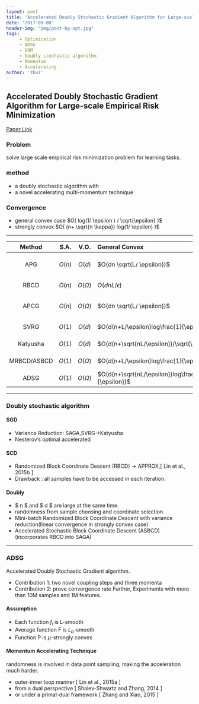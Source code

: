 ```yaml
---
layout: post
title: 'Accelerated Doubly Stochastic Gradient Algorithm for Large-scale Empirical Risk Minimization'
date: '2017-09-08'
header-img: "img/post-bg-opt.jpg"
tags:
     - Optimization
     - ADSG
     - ERM
     - Doubly stochastic algorithm
     - Momentum
     - Accelerating
author: 'zhui'
---
```


## Accelerated Doubly Stochastic Gradient Algorithm for Large-scale Empirical Risk Minimization

[Paper Link](/paper/ijcai-17-adsg.pdf)

### Problem
solve large scale empirical risk minimization problem for learning tasks.

### method
* a doubly stochastic algorithm with 
* a novel accelerating multi-momentum technique

### Convergence
* general convex case
  $O( log(1/ \epsilon ) / \sqrt{\epsilon} )$
* strongly convex
  $O( (n+ \sqrt{n \kappa}) log(1/ \epsilon) )$


***
|   Method    |  S.A.  |    V.O.     | General Convex                           | Strongly Convex                          |
| :---------: | :----: | :---------: | :--------------------------------------- | :--------------------------------------- |
|     APG     | $O(n)$ |   $O(d)$    | $O(dn \sqrt{L/ \epsilon})$               | $O(dn \sqrt{\kappa}log\frac{1}{\epsilon})$ |
|    RBCD     | $O(n)$ | $O(\Omega)$ | $O(dnL/ \epsilon)$                       | $O(dn\kappa log\frac{1}{\epsilon})$      |
|    APCG     | $O(n)$ | $O(\Omega)$ | $O(dn \sqrt{L/ \epsilon})$               | $O(dn \sqrt{\kappa}log\frac{1}{\epsilon})$ |
|    SVRG     | $O(1)$ |   $O(d)$    | $O(d(n+L/\epsilon)log\frac{1}{\epsilon})$ | $O(d(n+\kappa) log\frac{1}{\epsilon})$   |
|  Katyusha   | $O(1)$ |   $O(d)$    | $O(d(n+\sqrt{nL/\epsilon})/\sqrt{\epsilon}$ | $O(d(n+\sqrt{n \kappa}) log\frac{1}{\epsilon})$ |
| MRBCD/ASBCD | $O(1)$ | $O(\Omega)$ | $O(d(n+L/\epsilon)log\frac{1}{\epsilon})$ | $O(d(n+\kappa)log\frac{1}{\epsilon})$    |
|    ADSG     | $O(1)$ | $O(\Omega)$ | $O(d(n+\sqrt{nL/\epsilon})log\frac{1}{\epsilon})$ | $O(d(n+\sqrt{n \kappa}) log\frac{1}{\epsilon})$ |

***

### Doubly stochastic algorithm
#### SGD
* Variance Reduction: SAGA,SVRG->Katyusha
* Nesterov’s optimal accelerated

#### SCD
* Randomized Block Coordinate Descent (RBCD) -> APPROX,[ Lin et al., 2015b ]
* Drawback : all samples have to be accessed in each iteration.

#### Doubly
* $ n $ and $ d $ are large at the same time.
* randomness from sample choosing and coordinate selection
* Mini-batch Randomized Block Coordinate Descent with variance reduction(linear convergence in strongly convex case)
* Accelerated Stochastic Block Coordinate Descent (ASBCD) (incorporates RBCD into SAGA)

***

### ADSG
Accelerated Doubly Stochastic Gradient algorithm.
* Contribution 1: two novel coupling steps and  three momenta
* Contribution 2: prove convergence rate
  Further, Experiments with more than 10M samples and 1M features.

#### Assumption
* Each function $f_i$ is L-smooth
* Average function F is $L_b$-smooth 
* Function P is $\mu$-strongly convex

#### Momentum Accelerating Technique
randomness is involved in data point sampling, making the acceleration much harder.
* outer-inner loop manner [ Lin et al., 2015a ]
* from a dual perspective [ Shalev-Shwartz and Zhang, 2014 ] 
* or under a primal-dual framework [ Zhang and Xiao, 2015 ]


